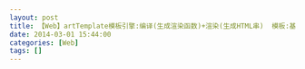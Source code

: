 ```yaml
---
layout: post
title: 【Web】artTemplate模板引擎:编译(生成渲染函数)+渲染(生成HTML串)  模板:基于JS的语法(JS+自定义)+HTML
date: 2014-03-01 15:44:00
categories: [Web]
tags: []
---
```

          
